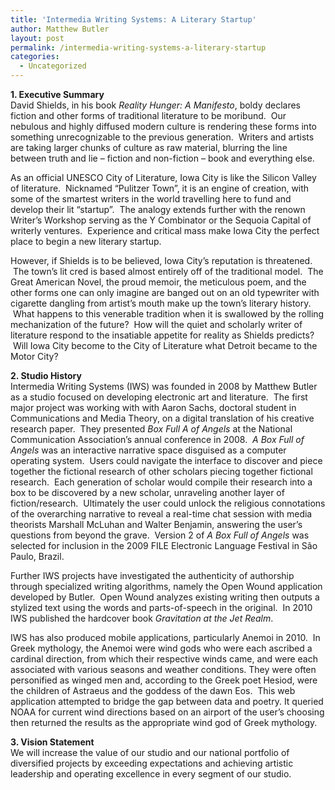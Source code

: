 ```yaml
---
title: 'Intermedia Writing Systems: A Literary Startup'
author: Matthew Butler
layout: post
permalink: /intermedia-writing-systems-a-literary-startup
categories:
  - Uncategorized
---
```

<div>
  <strong>1. Executive Summary</strong><br /> David Shields, in his book <em>Reality Hunger: A Manifesto</em>, boldy declares fiction and other forms of traditional literature to be moribund.  Our nebulous and highly diffused modern culture is rendering these forms into something unrecognizable to the previous generation.  Writers and artists are taking larger chunks of culture as raw material, blurring the line between truth and lie &#8211; fiction and non-fiction &#8211; book and everything else.</p> <p>
    As an official UNESCO City of Literature, Iowa City is like the Silicon Valley of literature.  Nicknamed “Pulitzer Town”, it is an engine of creation, with some of the smartest writers in the world travelling here to fund and develop their lit “startup”.  The analogy extends further with the renown Writer’s Workshop serving as the Y Combinator or the Sequoia Capital of writerly ventures.  Experience and critical mass make Iowa City the perfect place to begin a new literary startup.
  </p>
  
  <p>
    However, if Shields is to be believed, Iowa City’s reputation is threatened.  The town’s lit cred is based almost entirely off of the traditional model.  The Great American Novel, the proud memoir, the meticulous poem, and the other forms one can only imagine are banged out on an old typewriter with cigarette dangling from artist’s mouth make up the town’s literary history.  What happens to this venerable tradition when it is swallowed by the rolling mechanization of the future?  How will the quiet and scholarly writer of literature respond to the insatiable appetite for reality as Shields predicts?  Will Iowa City become to the City of Literature what Detroit became to the Motor City?
  </p>
  
  <p>
    <strong>2. Studio History</strong><br /> Intermedia Writing Systems (IWS) was founded in 2008 by Matthew Butler as a studio focused on developing electronic art and literature.  The first major project was working with with Aaron Sachs, doctoral student in Communications and Media Theory, on a digital translation of his creative research paper.  They presented <em>Box Full A of Angels</em> at the National Communication Association’s annual conference in 2008.  <em>A Box Full of Angels</em> was an interactive narrative space disguised as a computer operating system.  Users could navigate the interface to discover and piece together the fictional research of other scholars piecing together fictional research.  Each generation of scholar would compile their research into a box to be discovered by a new scholar, unraveling another layer of fiction/research.  Ultimately the user could unlock the religious connotations of the overarching narrative to reveal a real-time chat session with media theorists Marshall McLuhan and Walter Benjamin, answering the user’s questions from beyond the grave.  Version 2 of <em>A Box Full of Angels</em> was selected for inclusion in the 2009 FILE Electronic Language Festival in São Paulo, Brazil.
  </p>
  
  <p>
    Further IWS projects have investigated the authenticity of authorship through specialized writing algorithms, namely the Open Wound application developed by Butler.  Open Wound analyzes existing writing then outputs a stylized text using the words and parts-of-speech in the original.  In 2010 IWS published the hardcover book <em>Gravitation at the Jet Realm</em>.
  </p>
  
  <p>
    IWS has also produced mobile applications, particularly Anemoi in 2010.  In Greek mythology, the Anemoi were wind gods who were each ascribed a cardinal direction, from which their respective winds came, and were each associated with various seasons and weather conditions. They were often personified as winged men and, according to the Greek poet Hesiod, were the children of Astraeus and the goddess of the dawn Eos.  This web application attempted to bridge the gap between data and poetry. It queried NOAA for current wind directions based on an airport of the user’s choosing then returned the results as the appropriate wind god of Greek mythology.
  </p>
  
  <p>
    <strong>3. Vision Statement</strong><br /> We will increase the value of our studio and our national portfolio of diversified projects by exceeding expectations and achieving artistic leadership and operating excellence in every segment of our studio.
  </p>
</div>